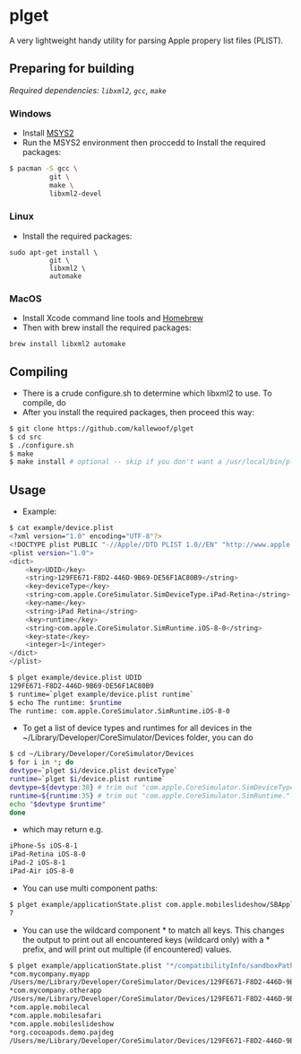 # plget
A very lightweight handy utility for parsing Apple propery list files (PLIST).


## Preparing for building

*Required dependencies: `libxml2`, `gcc`, `make`*

### Windows
- Install [MSYS2](https://www.msys2.org/)
- Run the MSYS2 environment then proccedd to Install the required packages:
```bash
$ pacman -S gcc \
          git \
          make \
          libxml2-devel
```

### Linux
- Install the required packages:
```
sudo apt-get install \
          git \
          libxml2 \
          automake
```


### MacOS
- Install Xcode command line tools and [Homebrew](https://brew.sh/)
- Then with brew install the required packages:
```
brew install libxml2 automake
```


## Compiling
- There is a crude configure.sh to determine which libxml2 to use. To compile, do
- After you install the required packages, then proceed this way:
```bash
$ git clone https://github.com/kallewoof/plget
$ cd src
$ ./configure.sh
$ make
$ make install # optional -- skip if you don't want a /usr/local/bin/plget binary
```


## Usage

- Example:
```bash
$ cat example/device.plist
<?xml version="1.0" encoding="UTF-8"?>
<!DOCTYPE plist PUBLIC "-//Apple//DTD PLIST 1.0//EN" "http://www.apple.com/DTDs/PropertyList-1.0.dtd">
<plist version="1.0">
<dict>
	<key>UDID</key>
	<string>129FE671-F8D2-446D-9B69-DE56F1AC80B9</string>
	<key>deviceType</key>
	<string>com.apple.CoreSimulator.SimDeviceType.iPad-Retina</string>
	<key>name</key>
	<string>iPad Retina</string>
	<key>runtime</key>
	<string>com.apple.CoreSimulator.SimRuntime.iOS-8-0</string>
	<key>state</key>
	<integer>1</integer>
</dict>
</plist>

$ plget example/device.plist UDID
129FE671-F8D2-446D-9B69-DE56F1AC80B9
$ runtime=`plget example/device.plist runtime`
$ echo The runtime: $runtime
The runtime: com.apple.CoreSimulator.SimRuntime.iOS-8-0
```

* To get a list of device types and runtimes for all devices in the ~/Library/Developer/CoreSimulator/Devices folder, you can do
```bash
$ cd ~/Library/Developer/CoreSimulator/Devices
$ for i in *; do 
devtype=`plget $i/device.plist deviceType`
runtime=`plget $i/device.plist runtime`
devtype=${devtype:38} # trim out "com.apple.CoreSimulator.SimDeviceType."
runtime=${runtime:35} # trim out "com.apple.CoreSimulator.SimRuntime."
echo "$devtype $runtime"
done
```

* which may return e.g.
```bash
iPhone-5s iOS-8-1
iPad-Retina iOS-8-0
iPad-2 iOS-8-1
iPad-Air iOS-8-0
```

* You can use multi component paths:
```bash
$ plget example/applicationState.plist com.apple.mobileslideshow/SBApplicationAllSupportedNotificationTypes
7
```

* You can use the wildcard component * to match all keys. This changes the output to print out all encountered keys (wildcard only) with a * prefix, and will print out multiple (if encountered) values.
```bash
$ plget example/applicationState.plist "*/compatibilityInfo/sandboxPath"
*com.mycompany.myapp
/Users/me/Library/Developer/CoreSimulator/Devices/129FE671-F8D2-446D-9B69-DE56F1AC80B9/data/Containers/Data/Application/69F7E3EF-B450-4840-826D-3830E79C247A
*com.mycompany.otherapp
/Users/me/Library/Developer/CoreSimulator/Devices/129FE671-F8D2-446D-9B69-DE56F1AC80B9/data/Containers/Data/Application/473F8259-EE11-4417-B04E-6FBA7BF2ED05
*com.apple.mobilecal
*com.apple.mobilesafari
*com.apple.mobileslideshow
*org.cocoapods.demo.pajdeg
/Users/me/Library/Developer/CoreSimulator/Devices/129FE671-F8D2-446D-9B69-DE56F1AC80B9/data/Containers/Data/Application/C3069623-D55D-462C-82E0-E896C942F7DE
```
